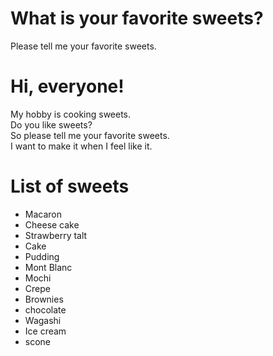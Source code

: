 # What is your favorite sweets?
Please tell me your favorite sweets.<br/>

# Hi, everyone!

My hobby is cooking sweets. <br/>
Do you like sweets?<br/>
So please tell me your favorite sweets.<br/>
I want to make it when I feel like it. <br/>

# List of sweets
- Macaron<br/>
- Cheese cake<br/>
- Strawberry talt<br/>
- Cake<br/>
- Pudding<br/>
- Mont Blanc<br/>
- Mochi<br/>
- Crepe<br/>
- Brownies </br>
- chocolate<br/>
- Wagashi<br/>
- Ice cream<br/>
- scone
